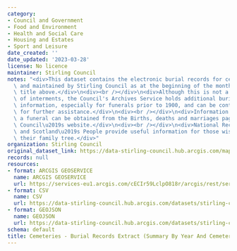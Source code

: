```yaml
---
category:
- Council and Government
- Food and Environment
- Health and Social Care
- Housing and Estates
- Sport and Leisure
date_created: ''
date_updated: '2023-03-28'
license: No licence
maintainer: Stirling Council
notes: "<div>This dataset contains the electronic burial records for cemeteries managed\
  \ and maintained by Stirling Council as at the beginning of the month shown in the\
  \ title above.</div>\n<div><br /></div>\n<div>Although this is not a full record\
  \ of interments, the Council's Archives Service holds additional burial and lair\
  \ information, especially for funerals prior to 1900, and can be contacted directly\
  \ for further assistance.</div>\n<div><br /></div>\n<div>Information on arranging\
  \ a funeral can be obtained from the Births, deaths and marriages page on the Stirling\
  \ Council\u2019s website.</div>\n<div><br /></div>\n<div>National Records of Scotland\
  \ and Scotland\u2019s People provide useful information for those wishing to research\
  \ their family tree.</div>"
organization: Stirling Council
original_dataset_link: https://data-stirling-council.hub.arcgis.com/maps/stirling-council::cemeteries-burial-records-extract-summary-by-year-and-cemetery
records: null
resources:
- format: ARCGIS GEOSERVICE
  name: ARCGIS GEOSERVICE
  url: https://services-eu1.arcgis.com/cECIr59LclpO818r/arcgis/rest/services/cemeteries%20-%20burial%20records%20extract%20(summary%20by%20year%20and%20cemetery)/FeatureServer/0
- format: CSV
  name: CSV
  url: https://data-stirling-council.hub.arcgis.com/datasets/stirling-council::cemeteries-burial-records-extract-summary-by-year-and-cemetery.csv?outSR=%7B%22latestWkid%22%3A3857%2C%22wkid%22%3A102100%7D
- format: GEOJSON
  name: GEOJSON
  url: https://data-stirling-council.hub.arcgis.com/datasets/stirling-council::cemeteries-burial-records-extract-summary-by-year-and-cemetery.geojson?outSR=%7B%22latestWkid%22%3A3857%2C%22wkid%22%3A102100%7D
schema: default
title: Cemeteries - Burial Records Extract (Summary By Year And Cemetery)
---
```

